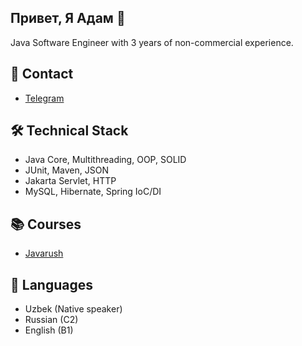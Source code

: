 ## Привет, Я Адам 👋
Java Software Engineer with 3 years of non-commercial experience. 

## 📱 Contact
*   [Telegram](https://t.me/adm_sayd)

## 🛠 Technical Stack
*   Java Core, Multithreading, OOP, SOLID
*   JUnit, Maven, JSON
*   Jakarta Servlet, HTTP
*   MySQL,  Hibernate,  Spring IoC/DI

## 📚 Courses 
*   [Javarush](https://javarush.com)

## 👥 Languages
*   Uzbek (Native speaker)
*   ‎Russian (C2)
*   English (B1)

